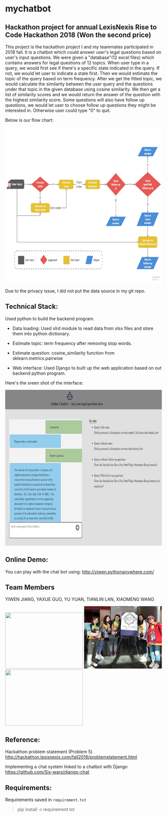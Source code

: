 # mychatbot
## Hackathon project for annual LexisNexis Rise to Code Hackathon 2018 (Won the second price)

This project is the hackathon project I and my teammates participated in 2018 fall. It is a chatbot which could answer user's legal questions based on user's input questions.
We were given a "database"(12 excel files) which contains answers for legal questions of 12 topics. When user type in a query, we would first see if there's a specific state indicated in the query.
If not, we would let user to indicate a state first. Then we would estimate the topic of the query based on term frequency. After we get the fitted topic, we would calculate the similarity between the user query and the questions under that topic in the given database using cosine similarity. We then get a list of similarity scores and we would return the answer of the question with the highest similarity score. Some questions will also have follow up questions, we would let user to choose follow up questions they might be interested in. Otherwise user could type "0" to quit.

Below is our flow chart:

<img width="700" height="500" src="./photos/flowchart.png"/>

Due to the privacy issue, I did not put the data source in my git repo.

## Technical Stack:
Used python to build the backend program.

* Data loading: Used xlrd module to read data from xlsx files and store them into python dictionary.
* Estimate topic: term frequency after removing stop words.
* Estimate question: cosine_similarity function from sklearn.metrics.pairwise

* Web interface: Used Django to built up the web application based on out backend python program.

Here's the sreen shot of the interface:

<img width="800" height="500" src="./photos/interface.png"/>


## Online Demo:
You can play with the chat bot using: http://yiwen.pythonanywhere.com/

## Team Members
YIWEN JIANG, YAXUE GUO, YU YUAN, TIANLIN LAN, XIAOMENG WANG

<img width="250" height="180" src="./photos/1.jpg"/> <img width="250" height="200" src="./photos/2.png"/> <img width="250" height="180" src="./photos/3.jpg"/>


## Reference:
Hackathon problem statement (Problem 5)
http://hackathon.lexisnexis.com/fall2018/problemstatement.html

Implementing a chat system linked to a chatbot with Django
https://github.com/Six-wars/django-chat

## Requirements:
Requirements saved in `requirement.txt`

> pip install -r requirement.txt

